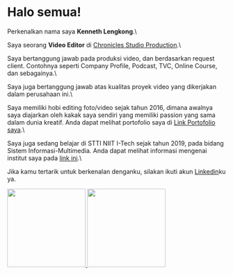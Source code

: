 # Halo semua! 

Perkenalkan nama saya **Kenneth Lengkong**.\

Saya seorang **Video Editor** di [Chronicles Studio Production](https://www.chronicles-production.com/).\

Saya bertanggung jawab pada produksi video, dan berdasarkan request client. Contohnya seperti Company Profile, Podcast, TVC, Online Course, dan sebagainya.\

Saya juga bertanggung jawab atas kualitas proyek video yang dikerjakan dalam perusahaan ini.\

Saya memiliki hobi editing foto/video sejak tahun 2016, dimana awalnya saya diajarkan oleh kakak saya sendiri yang memiliki passion yang sama dalam dunia kreatif. Anda dapat melihat portofolio saya di [Link Portofolio saya](https://kensnetlengkong.wixsite.com/kenny).\

Saya juga sedang belajar di STTI NIIT I-Tech sejak tahun 2019, pada bidang Sistem Informasi-Multimedia. Anda dapat melihat informasi mengenai institut saya pada [link ini](https://www.i-tech.ac.id/).\

Jika kamu tertarik untuk berkenalan denganku, silakan ikuti akun [Linkedin](https://www.linkedin.com/in/kennethlengkong/)ku ya.

<p align="left">
<a href="https://github.com/kennyreign">
  <img height="180em" src="https://github-readme-stats-eight-theta.vercel.app/api?username=kennyreign&show_icons=true&theme=algolia&include_all_commits=true&count_private=true"/>
  <img height="180em" src="https://github-readme-stats-eight-theta.vercel.app/api/top-langs/?username=kennyreign&layout=compact&langs_count=8&theme=algolia"/>
</a>
</p>
